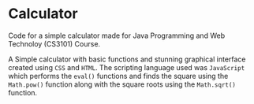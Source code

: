 # Calculator
Code for a simple calculator made for Java Programming and Web Technoloy (CS3101) Course.

A Simple calculator with basic functions and stunning graphical interface created using `CSS` and `HTML`. The scripting language used was `JavaScript` which performs the `eval()` functions and finds the square using the `Math.pow()` function along with the square roots using the `Math.sqrt()` function.
